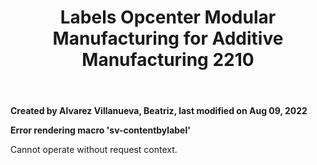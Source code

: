 ﻿---
title: "Labels Opcenter Modular Manufacturing for Additive Manufacturing 2210"
url: /customer-doc/opcenter-modular-manufacturing-documentation-home/labels-opcenter-modular-manufacturing-for-additive-manufacturing-2210_154769566/
weight: 2
---

**Created by Alvarez Villanueva, Beatriz, last modified on Aug 09, 2022**

**Error rendering macro 'sv-contentbylabel'**

Cannot operate without request context.


